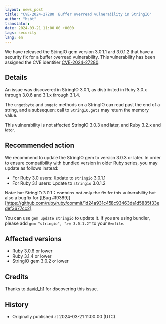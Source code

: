 ```yaml
---
layout: news_post
title: "CVE-2024-27280: Buffer overread vulnerability in StringIO"
author: "hsbt"
translator:
date: 2024-03-21 11:00:00 +0000
tags: security
lang: en
---
```


We have released the StringIO gem version 3.0.1.1 and 3.0.1.2 that have a security fix for a buffer overread vulnerability.
This vulnerability has been assigned the CVE identifier [CVE-2024-27280](https://www.cve.org/CVERecord?id=CVE-2024-27280).

## Details

An issue was discovered in StringIO 3.0.1, as distributed in Ruby 3.0.x through 3.0.6 and 3.1.x through 3.1.4.

The `ungetbyte` and `ungetc` methods on a StringIO can read past the end of a string, and a subsequent call to `StringIO.gets` may return the memory value.

This vulnerability is not affected StringIO 3.0.3 and later, and Ruby 3.2.x and later.

## Recommended action

We recommend to update the StringIO gem to version 3.0.3 or later. In order to ensure compatibility with bundled version in older Ruby series, you may update as follows instead:

* For Ruby 3.0 users: Update to `stringio` 3.0.1.1
* For Ruby 3.1 users: Update to `stringio` 3.0.1.2

Note: hat StringIO 3.0.1.2 contains not only the fix for this vulnerability but also a bugfix for [[Bug #19389]][https://github.com/ruby/ruby/commit/1d24a931c458c93463da1d5885f33edef3677cc2].

You can use `gem update stringio` to update it. If you are using bundler, please add `gem "stringio", ">= 3.0.1.2"` to your `Gemfile`.

## Affected versions

* Ruby 3.0.6 or lower
* Ruby 3.1.4 or lower
* StringIO gem 3.0.2 or lower

## Credits

Thanks to [david_h1](https://hackerone.com/david_h1?type=user) for discovering this issue.

## History

* Originally published at 2024-03-21 11:00:00 (UTC)
